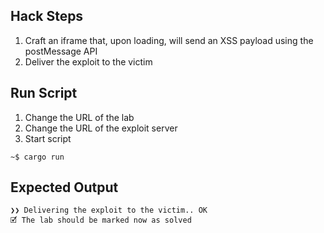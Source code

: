 ## Hack Steps

1. Craft an iframe that, upon loading, will send an XSS payload using the postMessage API
2. Deliver the exploit to the victim

## Run Script

1. Change the URL of the lab
2. Change the URL of the exploit server
3. Start script

```
~$ cargo run
```

## Expected Output

```
❯❯ Delivering the exploit to the victim.. OK
🗹 The lab should be marked now as solved
```
